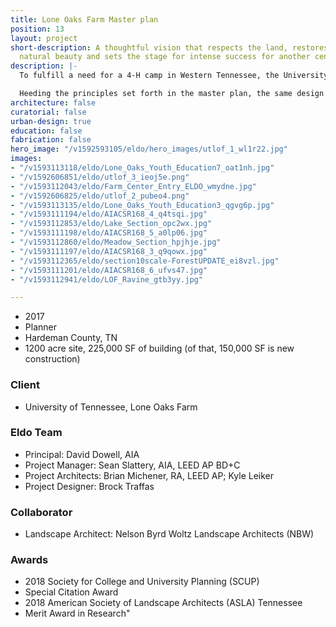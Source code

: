 ```yaml
---
title: Lone Oaks Farm Master plan
position: 13
layout: project
short-description: A thoughtful vision that respects the land, restores it to its
  natural beauty and sets the stage for intense success for another century.
description: |-
  To fulfill a need for a 4-H camp in Western Tennessee, the University of Tennessee acquired the 1,200-acre Lone Oaks Farm in Middleton, Tennessee. The client commissioned a multi-disciplinary design team to develop a master plan that would incorporate the new camp into the rich tapestry of woodlands, open pasture, lakes, and streams of the farm.

  Heeding the principles set forth in the master plan, the same design team is working on the first phases of development (now under construction and in schematic design, respectively) at the farm, taking cues from existing agrarian structures, all while adopting updated performance standards to provide contemporary, durable facilities. Each new structure shares a kit of parts and language of detailing, but is unique in its integration to the local ecology.
architecture: false
curatorial: false
urban-design: true
education: false
fabrication: false
hero_image: "/v1592593105/eldo/hero_images/utlof_1_wl1r22.jpg"
images:
- "/v1593113118/eldo/Lone_Oaks_Youth_Education7_oat1nh.jpg"
- "/v1592606851/eldo/utlof_3_ieoj5e.png"
- "/v1593112043/eldo/Farm_Center_Entry_ELDO_wmydne.jpg"
- "/v1592606825/eldo/utlof_2_pubeo4.png"
- "/v1593113135/eldo/Lone_Oaks_Youth_Education3_qgvg6p.jpg"
- "/v1593111194/eldo/AIACSR168_4_q4tsqi.jpg"
- "/v1593112853/eldo/Lake_Section_opc2wx.jpg"
- "/v1593111198/eldo/AIACSR168_5_a0lp06.jpg"
- "/v1593112860/eldo/Meadow_Section_hpjhje.jpg"
- "/v1593111197/eldo/AIACSR168_3_q9qowx.jpg"
- "/v1593112365/eldo/section10scale-ForestUPDATE_ei8vzl.jpg"
- "/v1593111201/eldo/AIACSR168_6_ufvs47.jpg"
- "/v1593112941/eldo/LOF_Ravine_gtb3yy.jpg"

---
```

- 2017
- Planner
- Hardeman County, TN
- 1200 acre site, 225,000 SF of building (of that, 150,000 SF is new construction)

### Client
- University of Tennessee, Lone Oaks Farm

### Eldo Team
- Principal: David Dowell, AIA
- Project Manager: Sean Slattery, AIA, LEED AP BD+C
- Project Architects: Brian Michener, RA, LEED AP; Kyle Leiker
- Project Designer: Brock Traffas

### Collaborator
- Landscape Architect: Nelson Byrd Woltz Landscape Architects (NBW)

### Awards
- 2018 Society for College and University Planning (SCUP) 
- Special Citation Award
- 2018 American Society of Landscape Architects (ASLA) Tennessee 
- Merit Award in Research"